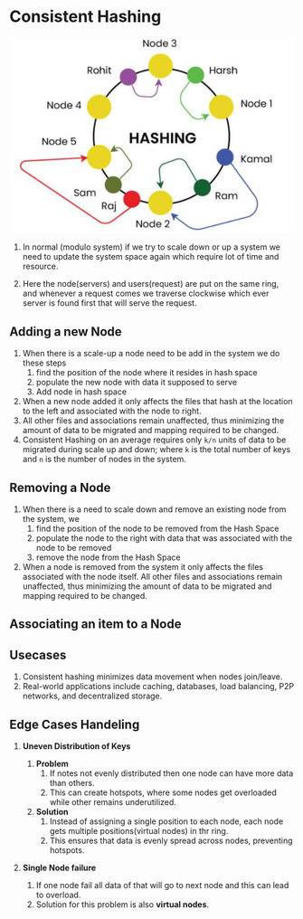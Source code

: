 # Consistent Hashing

<p align="center">
 <img src="../images/image3.png"/>
</p>

1. In normal (modulo system) if we try to scale down or up a system we need to update the system space again which require lot of time and resource.

2. Here the node(servers) and users(request) are put on the same ring, and whenever a request comes we traverse clockwise which ever server is found first that will serve the request.

## Adding a new Node

1. When there is a scale-up a node need to be add in the system we do these steps
   1. find the position of the node where it resides in hash space
   2. populate the new node with data it supposed to serve
   3. Add node in hash space
2. When a new node added it only affects the files that hash at the location to the left and associated with the node to right.
3. All other files and associations remain unaffected, thus minimizing the amount of data to be migrated and mapping required to be changed.
4. Consistent Hashing on an average requires only `k/n` units of data to be migrated during scale up and down; where `k` is the total number of keys and `n` is the number of nodes in the system.

## Removing a Node

1. When there is a need to scale down and remove an existing node from the system, we
   1. find the position of the node to be removed from the Hash Space
   2. populate the node to the right with data that was associated with the node to be removed
   3. remove the node from the Hash Space
2. When a node is removed from the system it only affects the files associated with the node itself. All other files and associations remain unaffected, thus minimizing the amount of data to be migrated and mapping required to be changed.

## Associating an item to a Node

## Usecases

1.  Consistent hashing minimizes data movement when nodes join/leave.
2.  Real-world applications include caching, databases, load balancing, P2P networks, and decentralized storage.

## Edge Cases Handeling

1. **Uneven Distribution of Keys**

   1. **Problem**
      1. If notes not evenly distributed then one node can have more data than others.
      2. This can create hotspots, where some nodes get overloaded while other remains underutilized.
   2. **Solution**
      1. Instead of assigning a single position to each node, each node gets multiple positions(virtual nodes) in thr ring.
      2. This ensures that data is evenly spread across nodes, preventing hotspots.

2. **Single Node failure**
   1. If one node fail all data of that will go to next node and this can lead to overload.
   2. Solution for this problem is also **virtual nodes**.
